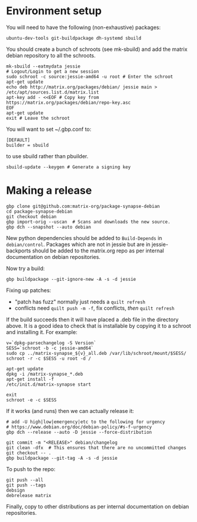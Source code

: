 # Environment setup

You will need to have the following (non-exhaustive) packages:

    ubuntu-dev-tools git-buildpackage dh-systemd sbuild

You should create a bunch of schroots (see mk-sbuild) and add the matrix
debian repository to all the schroots.

    mk-sbuild --eatmydata jessie
    # Logout/Login to get a new session
    sudo schroot -c source:jessie-amd64 -u root # Enter the schroot
    apt-get update
    echo deb http://matrix.org/packages/debian/ jessie main > /etc/apt/sources.list.d/matrix.list
    apt-key add - <<EOF # Copy key from https://matrix.org/packages/debian/repo-key.asc
    EOF
    apt-get update
    exit # Leave the schroot
    
You will want to set ~/.gbp.conf to:

    [DEFAULT]
    builder = sbuild

to use sbuild rather than pbuilder.

    sbuild-update --keygen # Generate a signing key

# Making a release

    gbp clone git@github.com:matrix-org/package-synapse-debian
    cd package-synapse-debian
    git checkout debian
    gbp import-orig --uscan  # Scans and downloads the new source.
    gbp dch --snapshot --auto debian

New python dependencies should be added to `Build-Depends` in `debian/control`.
Packages which are not in jessie but are in jessie-backports should be added
to the matrix.org repo as per internal documentation on debian repositories.

Now try a build:

    gbp buildpackage --git-ignore-new -A -s -d jessie

Fixing up patches:

* "patch has fuzz" normally just needs a `quilt refresh`
* conflicts need `quilt push -m -f`, fix conflicts, *then* `quilt refresh`

If the build succeeds then it will have placed a .deb file in the directory
above. It is a good idea to check that is installable by copying it to a
schroot and installing it. For example:

    v=`dpkg-parsechangelog -S Version`
    SESS=`schroot -b -c jessie-amd64`
    sudo cp ../matrix-synapse_${v}_all.deb /var/lib/schroot/mount/$SESS/
    schroot -r -c $SESS -u root -d /
    
    apt-get update
    dpkg -i /matrix-synapse_*.deb
    apt-get install -f
    /etc/init.d/matrix-synapse start
    
    exit
    schroot -e -c $SESS

If it works (and runs) then we can actually release it:

    # add -U high|low|emergency|etc to the following for urgency
    # https://www.debian.org/doc/debian-policy/#s-f-urgency
    gbp dch --release --auto -D jessie --force-distribution

    git commit -m "<RELEASE>" debian/changelog
    git clean -dfx  # This ensures that there are no uncommitted changes
    git checkout -- .
    gbp buildpackage --git-tag -A -s -d jessie

To push to the repo:

    git push --all
    git push --tags
    debsign
    debrelease matrix

Finally, copy to other distributions as per internal documentation on 
debian repositories.
